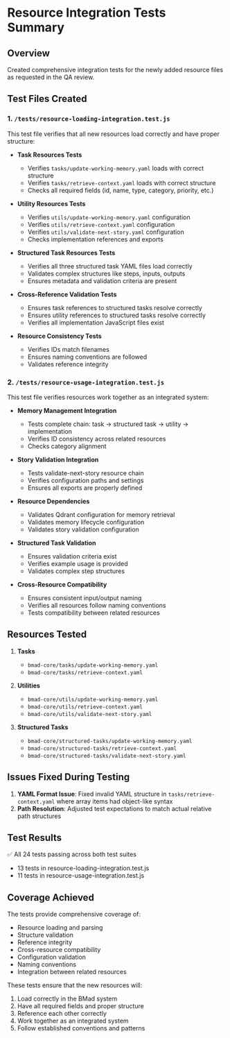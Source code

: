 # Resource Integration Tests Summary

## Overview
Created comprehensive integration tests for the newly added resource files as requested in the QA review.

## Test Files Created

### 1. `/tests/resource-loading-integration.test.js`
This test file verifies that all new resources load correctly and have proper structure:

- **Task Resources Tests**
  - Verifies `tasks/update-working-memory.yaml` loads with correct structure
  - Verifies `tasks/retrieve-context.yaml` loads with correct structure
  - Checks all required fields (id, name, type, category, priority, etc.)

- **Utility Resources Tests**  
  - Verifies `utils/update-working-memory.yaml` configuration
  - Verifies `utils/retrieve-context.yaml` configuration
  - Verifies `utils/validate-next-story.yaml` configuration
  - Checks implementation references and exports

- **Structured Task Resources Tests**
  - Verifies all three structured task YAML files load correctly
  - Validates complex structures like steps, inputs, outputs
  - Ensures metadata and validation criteria are present

- **Cross-Reference Validation Tests**
  - Ensures task references to structured tasks resolve correctly
  - Ensures utility references to structured tasks resolve correctly
  - Verifies all implementation JavaScript files exist

- **Resource Consistency Tests**
  - Verifies IDs match filenames
  - Ensures naming conventions are followed
  - Validates reference integrity

### 2. `/tests/resource-usage-integration.test.js`
This test file verifies resources work together as an integrated system:

- **Memory Management Integration**
  - Tests complete chain: task → structured task → utility → implementation
  - Verifies ID consistency across related resources
  - Checks category alignment

- **Story Validation Integration**
  - Tests validate-next-story resource chain
  - Verifies configuration paths and settings
  - Ensures all exports are properly defined

- **Resource Dependencies**
  - Validates Qdrant configuration for memory retrieval
  - Validates memory lifecycle configuration
  - Validates story validation configuration

- **Structured Task Validation**
  - Ensures validation criteria exist
  - Verifies example usage is provided
  - Validates complex step structures

- **Cross-Resource Compatibility**
  - Ensures consistent input/output naming
  - Verifies all resources follow naming conventions
  - Tests compatibility between related resources

## Resources Tested

1. **Tasks**
   - `bmad-core/tasks/update-working-memory.yaml`
   - `bmad-core/tasks/retrieve-context.yaml`

2. **Utilities**
   - `bmad-core/utils/update-working-memory.yaml`
   - `bmad-core/utils/retrieve-context.yaml`
   - `bmad-core/utils/validate-next-story.yaml`

3. **Structured Tasks**
   - `bmad-core/structured-tasks/update-working-memory.yaml`
   - `bmad-core/structured-tasks/retrieve-context.yaml`
   - `bmad-core/structured-tasks/validate-next-story.yaml`

## Issues Fixed During Testing

1. **YAML Format Issue**: Fixed invalid YAML structure in `tasks/retrieve-context.yaml` where array items had object-like syntax
2. **Path Resolution**: Adjusted test expectations to match actual relative path structures

## Test Results

✅ All 24 tests passing across both test suites
- 13 tests in resource-loading-integration.test.js
- 11 tests in resource-usage-integration.test.js

## Coverage Achieved

The tests provide comprehensive coverage of:
- Resource loading and parsing
- Structure validation
- Reference integrity
- Cross-resource compatibility
- Configuration validation
- Naming conventions
- Integration between related resources

These tests ensure that the new resources will:
1. Load correctly in the BMad system
2. Have all required fields and proper structure
3. Reference each other correctly
4. Work together as an integrated system
5. Follow established conventions and patterns
